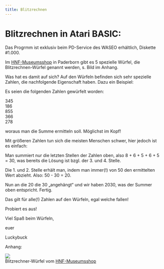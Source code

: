```yaml
---
title: Blitzrechnen
---
```

# Blitzrechnen in Atari BASIC:  
  
Das Progrmm ist exklusiv beim PD-Service des WASEO erhältlich, Diskette #1.000.  
  
  
Im [HNF-Museumsshop](https://www.hnf.de/besuch/shop-imbiss/museumsshop.html) in Paderborn gibt es 5 spezielle Würfel, die Blitzrechnen-Würfel genannt werden, s. Bild im Anhang.  
  
Was hat es damit auf sich? Auf den Würfeln befinden sich sehr spezielle Zahlen, die nachfolgende Eigenschaft haben. Dazu ein Beispiel:  
  
Es seien die folgenden Zahlen gewürfelt worden:  
  
345  
186  
855  
366  
278  
  
woraus man die Summe ermitteln soll. Möglichst im Kopf!  
  
Mit größeren Zahlen tun sich die meisten Menschen schwer, hier jedoch ist es einfach:  
  
Man summiert nur die letzten Stellen der Zahlen oben, also 8 + 6 + 5 + 6 + 5 = 30, was bereits die Lösung ist bzgl. der 3. und 4. Stelle.  
  
Die 1. und 2. Stelle erhält man, indem man immer(!) von 50 den ermittelten Wert abzieht. Also: 50 - 30 = 20.  
  
Nun an die 20 die 30 „angehängt“ und wir haben 2030, was der Summer oben entspricht. Fertig.  
  
Das gilt für alle(!) Zahlen auf den Würfeln, egal welche fallen!  
  
Probiert es aus!  
  
Viel Spaß beim Würfeln,  
  
euer  
  
Luckybuck  
  
Anhang:  
  
![](attachments/Blitzrechner-Wuerfel.png)  
Blitzrechner-Würfel vom [HNF-Museumsshop](https://www.hnf.de/besuch/shop-imbiss/museumsshop.html)  
